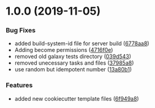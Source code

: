 # 1.0.0 (2019-11-05)


### Bug Fixes

* added build-system-id file for server build ([6778aa8](https://github.com/mongodb-ansible-roles/ansible-role-build/commit/6778aa88386c43749c575d806e5f41b36ec522a2))
* Adding become permissions ([4716f0e](https://github.com/mongodb-ansible-roles/ansible-role-build/commit/4716f0e7facbac6fb68cccd3ae5ac73dadcc0e32))
* removed old galaxy tests directory ([039d543](https://github.com/mongodb-ansible-roles/ansible-role-build/commit/039d543e4bcb5ffdc475045d80b2a44503057e75))
* removed unecessary tasks and files ([37985a8](https://github.com/mongodb-ansible-roles/ansible-role-build/commit/37985a89f69caeaa29b0d36cc49bd847e09b8553))
* use random but idempotent number ([13a80b1](https://github.com/mongodb-ansible-roles/ansible-role-build/commit/13a80b1e581cb330840b563b0409f6808d22f3d5))


### Features

* added new cookiecutter template files ([6f949a8](https://github.com/mongodb-ansible-roles/ansible-role-build/commit/6f949a8889da1868572ebaa14133e479d0f62be2))
